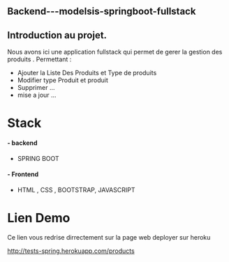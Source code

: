 ## Backend---modelsis-springboot-fullstack

## Introduction au projet.
Nous avons ici une application fullstack qui permet de gerer la 
gestion des produits .
Permettant :
- Ajouter la Liste Des Produits et Type de produits
- Modifier type Produit et produit
- Supprimer ...
- mise a jour ...

# Stack

#### - backend
- SPRING BOOT
#### - Frontend
- HTML , CSS , BOOTSTRAP, JAVASCRIPT 

# Lien Demo 
Ce lien vous redrise dirrectement sur la page web deployer sur heroku

http://tests-spring.herokuapp.com/products
